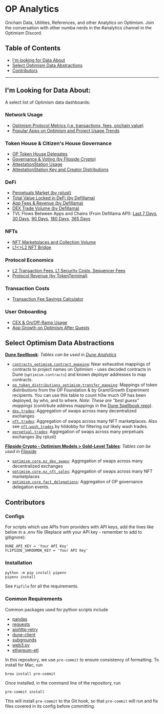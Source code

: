 # OP Analytics
Onchain Data, Utilities, References, and other Analytics on Optimism. Join the conversation with other numba nerds in the #analytics channel in the Optimism Discord.

## Table of Contents
* [I'm looking for Data About](#im-looking-for-data-about)
* [Select Optimism Data Abstractions](#select-optimism-data-abstractions)
* [Contributors](#contributors)

---

## I'm Looking for Data About:
A select list of Optimism data dashboards:

### Network Usage
- [Optimism Protocol Metrics (i.e. transactions, fees, onchain value)](https://dune.com/optimismfnd/Optimism)
- [Popular Apps on Optimism and Project Usage Trends](https://dune.com/optimismfnd/Optimism-Project-Usage-Trends)

### Token House & Citizen's House Governance
- [OP Token House Delegates](https://dune.com/optimismfnd/optimism-op-token-house)
- [Governance & Voting (by Flipside Crypto)](fscrypto.co/op-governance)
- [AttestationStation Usage](https://app.flipsidecrypto.com/dashboard/optimism-attestation-station-data-station-WAT27_)
- [AttestationStation Key and Creator Distributions](https://dune.com/oplabspbc/optimism-attestationstation)

### DeFi
- [Perpetuals Market (by rplust)](https://dune.com/rplust/Perpetuals-Trading-on-Optimism)
- [Total Value Locked in DeFi (by Defillama)](https://defillama.com/chain/Optimism)
- [App Fees & Revenue (by Defillama)](https://defillama.com/fees/chains/optimism)
- [DEX Trade Volume (by Defillama)](https://defillama.com/dexs/chains/optimism)
- TVL Flows Between Apps and Chains (From Defillama API): [Last 7 Days](https://static.optimism.io/op-analytics/value_locked_flows/img_outputs/html/net_app_flows_7d.html), [30 Days](https://static.optimism.io/op-analytics/value_locked_flows/img_outputs/html/net_app_flows_30d.html), [90 Days](https://static.optimism.io/op-analytics/value_locked_flows/img_outputs/html/net_app_flows_90d.html), [180 Days](https://static.optimism.io/op-analytics/value_locked_flows/img_outputs/html/net_app_flows_180d.html), [365 Days](https://static.optimism.io/op-analytics/value_locked_flows/img_outputs/html/net_app_flows_365d.html)

### NFTs
- [NFT Marketplaces and Collection Volume](https://dune.com/oplabspbc/optimism-nft-secondary-marketplaces)
- [L1<>L2 NFT Bridge](https://dune.com/chuxin/optimism-nft-bridge?L1+NFT+Contract+Address_t4e85b=0x5180db8f5c931aae63c74266b211f580155ecac8)

### Protocol Economics
- [L2 Transaction Fees, L1 Security Costs, Sequencer Fees](https://dune.com/optimismfnd/optimism-l1-batch-submission-fees-security-costs)
- [Protocol Revenue (by TokenTerminal)](https://tokenterminal.com/terminal/projects/optimism/revenue-share)

### Transaction Costs
- [Transaction Fee Savings Calculator](https://dune.com/optimismfnd/How-Much-Could-You-Save-on-Optimism-Fee-Savings-Calculator)

### User Onboarding
- [CEX & On/Off-Ramp Usage](https://dune.com/oplabspbc/optimism-onoff-ramp-usage)
- [App Growth on Optimism After Quests](https://dune.com/oplabspbc/optimism-quests-project-usage-growth)

## Select Optimism Data Abstractions
**[Dune Spellbook](https://github.com/duneanalytics/spellbook/tree/main/models)**: *Tables can be used in [Dune Analytics](https://dune.com/browse/dashboards)*
- [`contracts_optimism.contract_mapping`](https://github.com/duneanalytics/spellbook/tree/main/models/contracts/optimism): Near exhaustive mappings of contracts to project names on Optimism - uses decoded contracts in Dune (`optimism.contracts`) and known deployer addresses to map contracts.
- [`op_token_distributions_optimism.transfer_mapping`](https://github.com/duneanalytics/spellbook/tree/main/models/op/token_distributions/optimism): Mappings of token distributions from the OP Foundation & by Grant/Growth Experiment recipients. You can use this table to count h0w much OP has been deployed, by who, and to where. *Note: These are "best guess" mappings* (contirbute address mappings in the [Dune Spellbook repo](https://github.com/duneanalytics/spellbook/tree/main/models/op/token_distributions/optimism)).
- [`dex.trades`](https://github.com/duneanalytics/spellbook/tree/main/models/dex): Aggregation of swaps across many decentralized exchanges
- [`nft.trades`](https://github.com/duneanalytics/spellbook/tree/main/models/nft): Aggregation of swaps across many NFT marketplaces. Also see [`nft.wash_trades`](https://github.com/duneanalytics/spellbook/blob/main/models/nft/optimism/nft_optimism_wash_trades.sql) by hildobby for filtering out likely wash trades.
- [`perpetual.trades`](https://github.com/duneanalytics/spellbook/tree/main/models/perpetual): Aggregation of swaps across many perpetuals exchanges (by rplust)

**[Flipside Crypto - Optimism Models > Gold-Level Tables](https://github.com/FlipsideCrypto/optimism-models/tree/main/models/gold)**: *Tables can be used in [Flipside](https://flipsidecrypto.xyz/)*
- [`optimism.core.ez_dex_swaps`](https://github.com/FlipsideCrypto/optimism-models/tree/main/models/gold/dex): Aggregation of swaps across many decentralized exchanges
- [`optimism.core.ez_nft_sales`](https://github.com/FlipsideCrypto/optimism-models/blob/main/models/gold/core__ez_nft_sales.sql): Aggregation of swaps across many NFT marketplaces
- [`optimism.core.fact_delegations`](https://github.com/FlipsideCrypto/optimism-models/blob/main/models/gold/core__fact_delegations.sql): Aggregation of OP governance delegation events.

## Contributors
### Configs
For scripts which use APIs from providers with API keys, add the lines like below in a .env file (Replace with your API key - remember to add to gitignore):
```
DUNE_API_KEY = 'Your API Key'
FLIPSIDE_SHROOMDK_KEY = 'Your API Key'
```

### Installation
```
python -m pip install pipenv
pipenv install
```
See `Pipfile` for all the requirements.

### Common Requirements
Common packages used for python scripts include
- [pandas](https://github.com/pandas-dev/pandas)
- [requests](https://github.com/psf/requests)
- [aiohttp-retry](https://github.com/inyutin/aiohttp_retry)
- [dune-client](https://github.com/cowprotocol/dune-client)
- [subgrounds](https://github.com/0xPlaygrounds/subgrounds)
- [web3.py](https://github.com/ethereum/web3.py)
- [ethereum-etl](https://github.com/blockchain-etl/ethereum-etl)

In this repository, we use `pre-commit` to ensure consistency of formatting. To install for Mac, run
```
brew install pre-commit
```
Once installed, in the command line of the repository, run
```
pre-commit install
```
This will install `pre-commit` to the Git hook, so that `pre-commit` will run and fix files covered in its config before committing.

